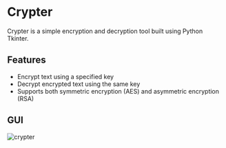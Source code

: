 # Crypter 

Crypter is a simple encryption and decryption tool built using Python Tkinter.

## Features

- Encrypt text using a specified key
- Decrypt encrypted text using the same key
- Supports both symmetric encryption (AES) and asymmetric encryption (RSA)

## GUI
![crypter](https://github.com/mehmetkahya0/Crypter/assets/84154488/8d36a305-de10-4018-a7a7-041c9fae108c)
